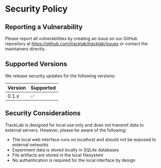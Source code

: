 # Security Policy

## Reporting a Vulnerability

Please report all vulnerabilities by creating an issue on our GitHub repository at https://github.com/tracklab/tracklab/issues or contact the maintainers directly.

## Supported Versions

We release security updates for the following versions:

| Version | Supported          |
| ------- | ------------------ |
| 0.1.x   | :white_check_mark: |

## Security Considerations

TrackLab is designed for local use only and does not transmit data to external servers. However, please be aware of the following:

- The local web interface runs on localhost and should not be exposed to external networks
- Experiment data is stored locally in SQLite databases
- File artifacts are stored in the local filesystem
- No authentication is required for the local interface by design
